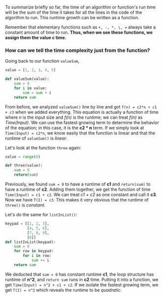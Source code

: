 To summarize briefly so far, the time of an algorithm or function's run time will be the sum of the time it takes for all the lines in the code of the algorithm to run. This runtime growth can be written as a function. 
 
Remember that elementary functions such as  `+, -, *, \, =` always take a constant amount of time to run. **Thus, when we see these functions, we assign them the value *c* time.** 

### How can we tell the time complexity just from the function?

Going back to our function `valueSum`, 

```python
value = [1, 2, 3, 4, 5]

def valueSum(value):
	sum = 0
	for i in value:
    	sum = sum + i
    return sum
```

From before, we analyzed `valueSum()` line by line and got `f(n) = c2*n + c1 + c3` when we added everything. This equation is actually a function of time where *n* is the input size and *f(n)* is the runtime; we can treat *f(n)* as *Time(Input)*. We can use the fastest growing term to determine the behavior of the equation; in this case, it is the **c2 * n** term. If we simply look at `Time(Input) = c2*n`, we know easily that the function is linear and that the runtime of `valueSum()` is *linear*.

Let's look at the function `three` again:

```python
value = range(6)

def three(value):
    sum = 0
    return(sum)
```

Previously, we found `sum = 0` to have a runtime of **c1** and `return(sum)` to have a runtime of **c2**. Adding them together, we get the function of time `Time(Input) = c1 + c2`. We can treat *c1 + c2* as one constant and call it **c3**. Now we have `T(I) = c3`. This makes it very obvious that the runtime of `three()` is *constant*.

Let's do the same for `listInList()`:
```python
keypad = [[1, 2, 3], 
          [4, 5, 6],
          [7, 8, 9],
          [0]] 
def listInList(keypad):
    sum = 0
    for row in keypad:
        for i in row:
            sum += i
    return sum
```

We deducted that `sum = 0` has constant runtime **c1**, the loop structure has runtime of **n^2**, and `return sum` runs in **c2** time. Putting it into a function, we get `Time(Input) = n^2 + c1 + c2`. If we isolate the fastest growing term, we get `T(I) = n^2` which reveals the runtime to be *quadratic*.

